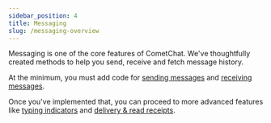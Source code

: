 ```yaml
---
sidebar_position: 4
title: Messaging
slug: /messaging-overview
---
```


Messaging is one of the core features of CometChat. We've thoughtfully created methods to help you send, receive and fetch message history.

At the minimum, you must add code for [sending messages](send-message) and [receiving messages](receive-messages).

Once you've implemented that, you can proceed to more advanced features like [typing indicators](typing-indicators) and [delivery & read receipts](delivery-read-receipts).
